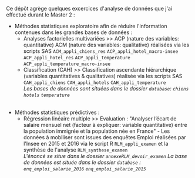 Ce dépôt agrège quelques excercices d'analyse de données que j'ai effectué durant le Master 2 :
<ul>
  <li> Méthodes statistiques exploratoire afin de réduire l'information contenues dans les grandes bases de données :
    <ul>
      <li> Analyses factorielles multivariées >> ACP (nature des variables: quantitative) ACM (nature des variables: qualitative) réalisées via les scripts SAS <code>ACM_appli_chiens_res</code> <code>ACP_appli_hotel_macro-insee</code> 		 
      <code>ACP_appli_hotel_res</code> <code>ACP_appli_temperature</code> <code>ACP_appli_temperature_macro-insee</code></li>
    </ul>
    <ul>
      <li> Classification (CAH) >> Classification ascendante hiérarchique (variables quantitatives & qualitatives) réalisée via les scripts SAS <code>CAH_appli_chiens</code> <code>CAH_appli_hotels</code> <code>CAH_appli_temperature</code>
      <br><em> Les bases de données sont situées dans le dossier <code>database</code>: <code>chiens</code> <code>hotels</code> <code>temperature</code></em></li>
    </ul>
  </li>
</ul>
<ul>
  <br><li> Méthodes statistiques prédictives :
    <ul>  
      <li> Régression linéaire multiple >> Evaluation : "Analyser l’écart de salaire mensuel net (facteur à expliquer: variable quantitative) entre la population immigrée et la population née en 
      France" - Les données à mobiliser sont issues des enquêtes Emploi réalisées par l’Insee en 2015 et 2016 via le script R <code>RLM_appli_examen</code> et la synthèse de l'analyse <code>RLM_synthese_examen</code> <br>
      <em> L'énoncé se situe dans le dossier <code>annexe</code><code>RLM_devoir_examen</code></em>
      <em> La base de données est située dans le dossier <code>database</code> : <code>enq_emploi_salarie_2016</code> <code>enq_emploi_salarie_2015</code></em></li>
    </ul>
  </li>
</ul>
